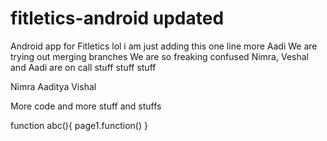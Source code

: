 # fitletics-android updated
Android app for Fitletics
lol
i am just adding this one line more
Aadi
We are trying out merging branches
We are so freaking confused
Nimra, Veshal and Aadi are on call
stuff stuff stuff

Nimra
Aaditya 
Vishal

More code and more stuff and stuffs

function abc(){
    page1.function()
}